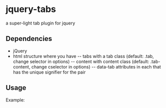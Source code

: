 jquery-tabs
===========

a super-light tab plugin for jquery

Dependencies
------------
 - jQuery
 - html structure where you have
 -- tabs with a tab class (default: .tab, change selector in options)
 -- content with content class (default: .tab-content, change cselector in options)
 -- data-tab attributes in each that has the unique signifier for the pair

Usage
-----

Example:
 <div class="tab-container">
  <div class="tabs">
   <div class="tab selected" data-tab="uniquesignifierforthepair"></div>
   <div class="tab" data-tab="otheruniquesignifierforthepair"></div>
  </div>
  <div class="tabs-content">
   <div class="tab-content selected" data-tab="uniquesignifierforthepair"></div>
   <div class="tab-content" data-tab="otheruniquesignifierforthepair"></div>
  </div>
 </div>

 <script>
  $('.tab-container').tabs();
 </script>
